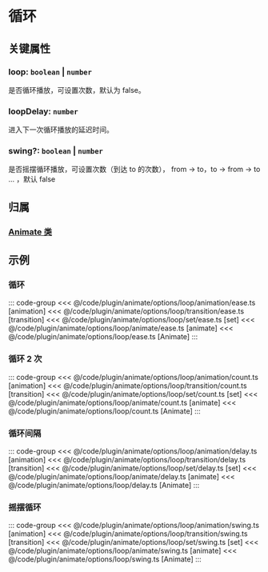 <script setup>
import Case from '/component/Case.vue'
</script>

# 循环

## 关键属性

### loop: `boolean` | `number`

是否循环播放，可设置次数，默认为 false。

### loopDelay: `number`

进入下一次循环播放的延迟时间。

### swing?: `boolean` | `number`

是否摇摆循环播放，可设置次数（到达 to 的次数）， from -> to，to -> from -> to ... ，默认 false

## 归属

### [Animate 类](/plugin/in/animate/index.md)

## 示例

### 循环

::: code-group
<<< @/code/plugin/animate/options/loop/animation/ease.ts [animation]
<<< @/code/plugin/animate/options/loop/transition/ease.ts [transition]
<<< @/code/plugin/animate/options/loop/set/ease.ts [set]
<<< @/code/plugin/animate/options/loop/animate/ease.ts [animate]
<<< @/code/plugin/animate/options/loop/ease.ts [Animate]
:::

### 循环 2 次

::: code-group
<<< @/code/plugin/animate/options/loop/animation/count.ts [animation]
<<< @/code/plugin/animate/options/loop/transition/count.ts [transition]
<<< @/code/plugin/animate/options/loop/set/count.ts [set]
<<< @/code/plugin/animate/options/loop/animate/count.ts [animate]
<<< @/code/plugin/animate/options/loop/count.ts [Animate]
:::

### 循环间隔

::: code-group
<<< @/code/plugin/animate/options/loop/animation/delay.ts [animation]
<<< @/code/plugin/animate/options/loop/transition/delay.ts [transition]
<<< @/code/plugin/animate/options/loop/set/delay.ts [set]
<<< @/code/plugin/animate/options/loop/animate/delay.ts [animate]
<<< @/code/plugin/animate/options/loop/delay.ts [Animate]
:::

### 摇摆循环

::: code-group
<<< @/code/plugin/animate/options/loop/animation/swing.ts [animation]
<<< @/code/plugin/animate/options/loop/transition/swing.ts [transition]
<<< @/code/plugin/animate/options/loop/set/swing.ts [set]
<<< @/code/plugin/animate/options/loop/animate/swing.ts [animate]
<<< @/code/plugin/animate/options/loop/swing.ts [Animate]
:::
